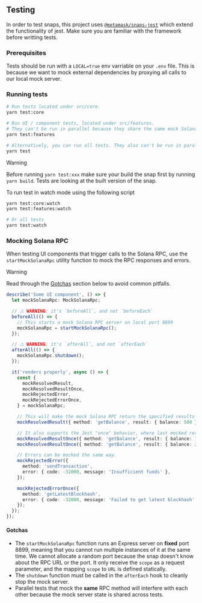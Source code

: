 ## Testing

In order to test snaps, this project uses [`@metamask/snaps-jest`](https://github.com/MetaMask/snaps/tree/main/packages/snaps-jest) which extend the functionality of jest.
Make sure you are familiar with the framework before writting tests.

### Prerequisites

Tests should be run with a `LOCAL=true` env varriable on your `.env` file.
This is because we want to mock external dependencies by proxying all calls to our local mock server.

### Running tests

```bash
# Run tests located under src/core.
yarn test:core

# Run UI / component tests, located under src/features.
# They can't be run in parallel because they share the same mock Solana RPC server, and conflicting mock implementations would lead to flaky tests.
yarn test:features

# Alternatively, you can run all tests. They also can't be run in parallel because of the reasons mentioned above.
yarn test
```

> [!WARNING]  
> Before running `yarn test:xxx` make sure your build the snap first by running `yarn build`. Tests are looking at the built version of the snap.

To run test in watch mode using the following script

```bash
yarn test:core:watch
yarn test:features:watch

# Or all tests
yarn test:watch
```

### Mocking Solana RPC

When testing UI components that trigger calls to the Solana RPC, use the `startMockSolanaRpc` utility function to mock the RPC responses and errors.

> [!WARNING]  
> Read through the [Gotchas](#gotchas) section below to avoid common pitfalls.

```ts
describe('Some UI component', () => {
  let mockSolanaRpc: MockSolanaRpc;

  // ⚠️ WARNING: it's `beforeAll`, and not `beforeEach`
  beforeAll(() => {
    // This starts a mock Solana RPC server on local port 8899
    mockSolanaRpc = startMockSolanaRpc();
  });

  // ⚠️ WARNING: it's `afterAll`, and not `afterEach`
  afterAll(() => {
    mockSolanaRpc.shutdown();
  });

  it('renders properly', async () => {
    const {
      mockResolvedResult,
      mockResolvedResultOnce,
      mockRejectedError,
      mockRejectedErrorOnce,
    } = mockSolanaRpc;

    // This will make the mock Solana RPC return the specified results for subsequent calls with the `getBalance` method.
    mockResolvedResult({ method: 'getBalance', result: { balance: 500 } });

    // It also supports the Jest "once" behavior, where last mocked response will be the first one used (LIFO).
    mockResolvedResultOnce({ method: 'getBalance', result: { balance: 1000 } });
    mockResolvedResultOnce({ method: 'getBalance', result: { balance: 2000 } });

    // Errors can be mocked the same way.
    mockRejectedError({
      method: 'sendTransaction',
      error: { code: -32000, message: 'Insufficient funds' },
    });

    mockRejectedErrorOnce({
      method: 'getLatestBlockhash',
      error: { code: -32000, message: 'Failed to get latest blockhash' },
    });
  });
});
```

#### Gotchas

- The `startMockSolanaRpc` function runs an Express server on **fixed** port 8899, meaning that you cannot run multiple instances of it at the same time. We cannot allocate a random port because the snap doesn't know about the RPC URL or the port. It only receive the `scope` as a request parameter, and the mapping `scope` to `URL` is defined statically.
- The `shutdown` function must be called in the `afterEach` hook to cleanly stop the mock server.
- Parallel tests that mock the **same** RPC method will interfere with each other because the mock server state is shared across tests.
